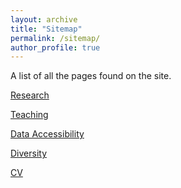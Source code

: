 ```yaml
---
layout: archive
title: "Sitemap"
permalink: /sitemap/
author_profile: true
---
```


A list of all the pages found on the site. 

<a href="https://bendevlin18.github.io/research/" target="_blank">Research</a>

<a href="https://bendevlin18.github.io/teaching/" target="_blank">Teaching</a>

<a href="https://bendevlin18.github.io/data_access/" target="_blank">Data Accessibility</a>

<a href="https://bendevlin18.github.io/diversity/" target="_blank">Diversity</a>

<a href="https://bendevlin18.github.io/cv/" target="_blank">CV</a>
